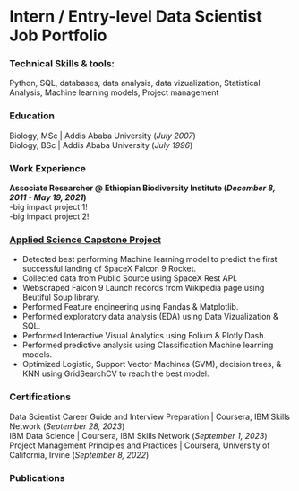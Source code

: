 # Intern / Entry-level Data Scientist Job Portfolio

### Technical Skills & tools: 
Python, SQL, databases, data analysis, data vizualization, Statistical Analysis, Machine learning models, Project management

### Education
Biology, MSc | Addis Ababa University (_July 2007_) <br>
Biology, BSc | Addis Ababa University (_July 1996_)

### Work Experience
**Associate Researcher @ Ethiopian Biodiversity Institute (_December 8, 2011 - May 19, 2021_)** <br>
-big impact project 1! <br>
-big impact project 2!

### [Applied Science Capstone Project](https://github.com/abiyselassie22/testpro/tree/master)
* Detected best performing Machine learning model to predict the first successful landing of SpaceX Falcon 9 Rocket. <br>
* Collected data from Public Source using SpaceX Rest API. <br>
* Webscraped Falcon 9 Launch records from Wikipedia page using Beutiful Soup library. <br>
* Performed Feature engineering using Pandas & Matplotlib.
* Performed exploratory data analysis (EDA) using Data Vizualization & SQL. <br>
* Performed Interactive Visual Analytics using Folium & Plotly Dash. <br>
* Performed predictive analysis using Classification Machine learning models. <br>
* Optimized Logistic, Support Vector Machines (SVM), decision trees, & KNN using GridSearchCV to reach the best model.

### Certifications
Data Scientist Career Guide and Interview Preparation | Coursera, IBM Skills Network (_September 28, 2023_) <br>
IBM Data Science | Coursera, IBM Skills Network (_September 1, 2023_) <br>
Project Management Principles and Practices | Coursera, University of California, Irvine (_September 8, 2022_)           

### Publications
